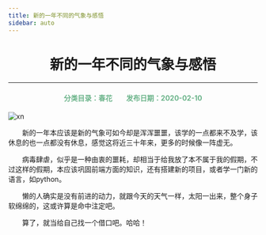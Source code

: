 ```yaml
---
title: 新的一年不同的气象与感悟
sidebar: auto
---
```


# <center>新的一年不同的气象与感悟</center>

***

<center>
<font color =#6AB389> 
<h4>分类目录：春花&emsp;&emsp;发布日期：2020-02-10</h4>
</font>
</center>

<img :src="$withBase('/newyear.jpg')" alt="xn">
<br>

&emsp;&emsp;新的一年本应该是新的气象可如今却是浑浑噩噩，该学的一点都来不及学，该休息的也一点都没有休息，感觉这将近三十年来，更多的时候像一阵虚无。

&emsp;&emsp;病毒肆虐，似乎是一种由衷的噩耗，却相当于给我放了本不属于我的假期，不过这样的假期，本应该巩固前端方面的知识，还有搭建新的项目，或者学一门新的语言，如python。

&emsp;&emsp;懒的人确实是没有前进的动力，就跟今天的天气一样，太阳一出来，整个身子软绵绵的，这或许算是命中注定吧。

&emsp;&emsp;算了，就当给自己找一个借口吧。哈哈！

